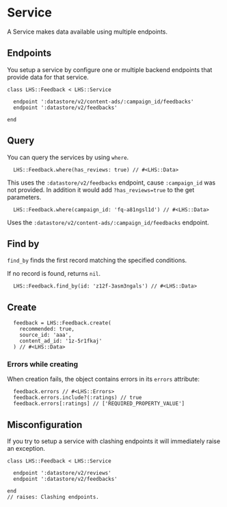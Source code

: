 Service
===

A Service makes data available using multiple endpoints.

## Endpoints

You setup a service by configure one or multiple backend endpoints that provide data for that service.

```
class LHS::Feedback < LHS::Service

  endpoint ':datastore/v2/content-ads/:campaign_id/feedbacks'
  endpoint ':datastore/v2/feedbacks'

end
```

## Query

You can query the services by using `where`.

```
  LHS::Feedback.where(has_reviews: true) // #<LHS::Data>
```
This uses the `:datastore/v2/feedbacks` endpoint, cause `:campaign_id` was not provided.
In addition it would add `?has_reviews=true` to the get parameters.

```
  LHS::Feedback.where(campaign_id: 'fq-a81ngsl1d') // #<LHS::Data>
```
Uses the `:datastore/v2/content-ads/:campaign_id/feedbacks` endpoint.

## Find by

`find_by` finds the first record matching the specified conditions.

If no record is found, returns `nil`.

```
  LHS::Feedback.find_by(id: 'z12f-3asm3ngals') // #<LHS::Data>
```

## Create

```
  feedback = LHS::Feedback.create(
    recommended: true,
    source_id: 'aaa',
    content_ad_id: '1z-5r1fkaj'
  ) // #<LHS::Data>
```

### Errors while creating

When creation fails, the object contains errors in its `errors` attribute:

```
  feedback.errors // #<LHS::Errors>
  feedback.errors.include?(:ratings) // true
  feedback.errors[:ratings] // ['REQUIRED_PROPERTY_VALUE']
```

## Misconfiguration

If you try to setup a service with clashing endpoints it will immediately raise an exception.

```
class LHS::Feedback < LHS::Service

  endpoint ':datastore/v2/reviews'
  endpoint ':datastore/v2/feedbacks'

end
// raises: Clashing endpoints.
```

